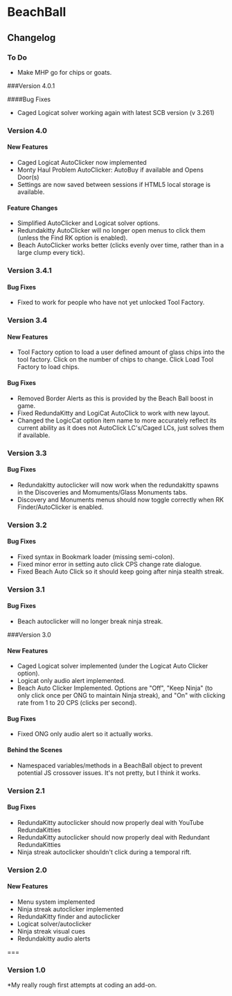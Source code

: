 # BeachBall

## Changelog

### To Do
* Make MHP go for chips or goats.

###Version 4.0.1

####Bug Fixes
* Caged Logicat solver working again with latest SCB version (v 3.261)

### Version 4.0

#### New Features
* Caged Logicat AutoClicker now implemented
* Monty Haul Problem AutoClicker: AutoBuy if available and Opens Door(s)
* Settings are now saved between sessions if HTML5 local storage is available.

#### Feature Changes
* Simplified AutoClicker and Logicat solver options.
* Redundakitty AutoClicker will no longer open menus to click them (unless the Find RK option is enabled).
* Beach AutoClicker works better (clicks evenly over time, rather than in a large clump every tick).

### Version 3.4.1

#### Bug Fixes
* Fixed to work for people who have not yet unlocked Tool Factory.

### Version 3.4

#### New Features
* Tool Factory option to load a user defined amount of glass chips into the tool factory. Click on the number of chips to change. Click Load Tool Factory to load chips.

#### Bug Fixes
* Removed Border Alerts as this is provided by the Beach Ball boost in game.
* Fixed RedundaKitty and LogiCat AutoClick to work with new layout.
* Changed the LogicCat option item name to more accurately reflect its current ability as it does not AutoClick LC's/Caged LCs, just solves them if available.

### Version 3.3

#### Bug Fixes
* Redundakitty autoclicker will now work when the redundakitty spawns in the Discoveries and Momuments/Glass Monuments tabs.
* Discovery and Monuments menus should now toggle correctly when RK Finder/AutoClicker is enabled.

### Version 3.2

#### Bug Fixes
* Fixed syntax in Bookmark loader (missing semi-colon).
* Fixed minor error in setting auto click CPS change rate dialogue.
* Fixed Beach Auto Click so it should keep going after ninja stealth streak.

### Version 3.1

#### Bug Fixes
* Beach autoclicker will no longer break ninja streak.

###Version 3.0

#### New Features
* Caged Logicat solver implemented (under the Logicat Auto Clicker option).
* Logicat only audio alert implemented.
* Beach Auto Clicker Implemented. Options are "Off", "Keep Ninja" (to only click once per ONG to maintain Ninja streak), and "On" with clicking rate from 1 to 20 CPS (clicks per second).

#### Bug Fixes
* Fixed ONG only audio alert so it actually works.

#### Behind the Scenes
* Namespaced variables/methods in a BeachBall object to prevent potential JS crossover issues. It's not pretty, but I think it works.

### Version 2.1

#### Bug Fixes
* RedundaKitty autoclicker should now properly deal with YouTube RedundaKitties
* RedundaKitty autoclicker should now properly deal with Redundant RedundaKitties
* Ninja streak autoclicker shouldn't click during a temporal rift.

### Version 2.0

#### New Features
* Menu system implemented
* Ninja streak autoclicker implemented
* RedundaKitty finder and autoclicker
* Logicat solver/autoclicker
* Ninja streak visual cues
* Redundakitty audio alerts

===

### Version 1.0
*My really rough first attempts at coding an add-on.
